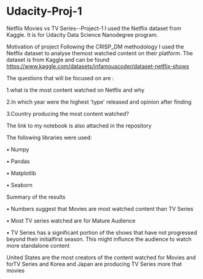 # Udacity-Proj-1
Netflix Movies vs TV Series--Project-1
I used the Netflix dataset from Kaggle. It is for Udacity Data Science Nanodegree program.

Motivation of project Following the CRISP_DM methodology I used the Netflix dataset to analyse themost watched content on their platform. The dataset is from Kaggle and can be found https://www.kaggle.com/datasets/infamouscoder/dataset-netflix-shows

The questions that will be focused on are :

1.what is the most content watched on Netflix and why 

2.In which year were the highest 'type' released and opinion after finding

3.Country producing the most content watched?

The link to my notebook is also attached in the repository 

The following libraries were used:

•	Numpy

•	Pandas

•	Matplotlib

•	Seaborn

Summary of the results

•	Numbers suggest that Movies are most watched  content than TV Series

•	Most TV series watched are for Mature Audience

•	TV Series has a significant portion of the shows that have not progressed beyond their initialfirst season. This might influnce the audience to watch more standalone content

United States are the most creators of the content watched for Movies and forTV Series and Korea and Japan are producing TV Series more that movies

